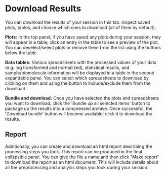 # Download Results

You can download the results of your session in this tab.  Inspect saved plots, tables, and choose which ones to download (all of them by default).  

**Plots:**  In the top panel, if you have saved any plots during your session, they will appear in a table; click an entry in the table to see a preview of the plot.  You can deselect/select plots or remove them from the list using the buttons below the table.

**Data tables:**  Various spreadsheets with the processed values of your data (e.g. log transformed and normalized), statistical results, and sample/biomolecule information will be displayed in a table in the second expandable panel.  You can select which spreadsheets to download by clicking on them and using the button to include/exclude them from the download.

**Bundle and download:**  Once you have selected the plots and spreadsheets you want to download, click the 'Bundle up all selected items' button to package up the results into a compressed archive.  Once successful, the 'Download bundle' button will become available; click it to download the results.

## Report

Additionally, you can create and download an html report describing the processing steps you took. This report can be produced in the final collapsible panel.  You can give the file a name and then click "Make report" to download the report as an html document.  This will include details about all the preprocessing and analysis steps you took during your session.
